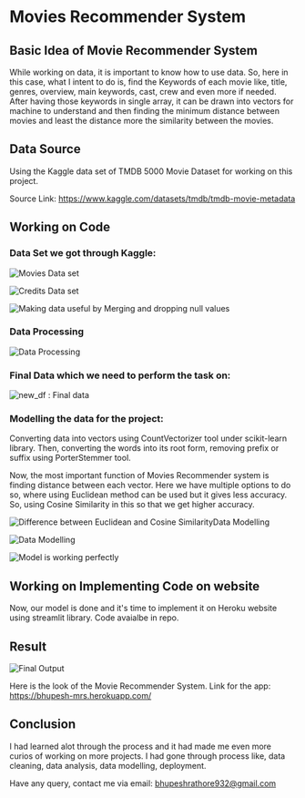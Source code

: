 # Movies Recommender System

## Basic Idea of Movie Recommender System

While working on data, it is important to know how to use data. So, here in this case, what I intent to do is, find the Keywords of each movie like, title, genres, overview, main keywords, cast, crew and even more if needed. After having those keywords in single array, it can be drawn into vectors for machine to understand and then finding the minimum distance between movies and least the distance more the similarity between the movies.

## Data Source

Using the Kaggle data set of TMDB 5000 Movie Dataset for working on this project.

Source Link: https://www.kaggle.com/datasets/tmdb/tmdb-movie-metadata

## Working on Code

### Data Set we got through Kaggle:

![Movies Data set](https://miro.medium.com/max/1400/1*FTP9z4Pwo1Ez9wznyTVtHg.jpeg)

![Credits Data set](https://miro.medium.com/max/1400/1*loEMD2KsHKivIYt-gYXTVA.png)

![Making data useful by Merging and dropping null values](https://miro.medium.com/max/1400/1*uGGAxIQqGrXBoMZvbK2Mdw.png)

### Data Processing

![Data Processing](https://miro.medium.com/max/1226/1*jg6zyLRlmiYkhOEkQP-oqg.jpeg)

### Final Data which we need to perform the task on:

![new_df : Final data](https://miro.medium.com/max/1400/1*aKbXOHB4Jiy9c-YlC_2EgQ.png)

### Modelling the data for the project:

Converting data into vectors using CountVectorizer tool under scikit-learn library. Then, converting the words into its root form, removing prefix or suffix using PorterStemmer tool.

Now, the most important function of Movies Recommender system is finding distance between each vector. Here we have multiple options to do so, where using Euclidean method can be used but it gives less accuracy. So, using Cosine Similarity in this so that we get higher accuracy.

![Difference between Euclidean and Cosine SimilarityData Modelling](https://miro.medium.com/max/1400/1*qdjp6F3GHVs1Z60m17LZjQ.png)

![Data Modelling](https://miro.medium.com/max/1228/1*axhS8b5BN4YkahJ1OFavKQ.jpeg)

![Model is working perfectly](https://miro.medium.com/max/602/1*lXTubvImI4ssylnJdQiZuQ.png)

## Working on Implementing Code on website

Now, our model is done and it's time to implement it on Heroku website using streamlit library. Code avaialbe in repo.

## Result

![Final Output](https://miro.medium.com/max/1400/1*-ufILM9FuLKCBFIofjvjWw.png)

Here is the look of the Movie Recommender System.
Link for the app: https://bhupesh-mrs.herokuapp.com/

## Conclusion

I had learned alot through the process and it had made me even more curios of working on more projects. I had gone through process like, data cleaning, data analysis, data modelling, deployment.

Have any query, contact me via email: bhupeshrathore932@gmail.com
